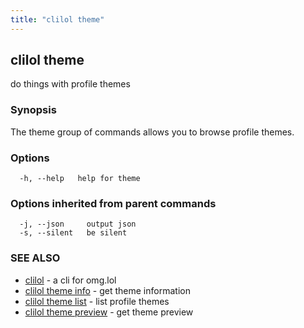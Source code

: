```yaml
---
title: "clilol theme"
---
```

## clilol theme

do things with profile themes

### Synopsis

The theme group of commands allows you to browse profile themes.

### Options

```
  -h, --help   help for theme
```

### Options inherited from parent commands

```
  -j, --json     output json
  -s, --silent   be silent
```

### SEE ALSO

* [clilol](clilol.md)	 - a cli for omg.lol
* [clilol theme info](clilol_theme_info.md)	 - get theme information
* [clilol theme list](clilol_theme_list.md)	 - list profile themes
* [clilol theme preview](clilol_theme_preview.md)	 - get theme preview

